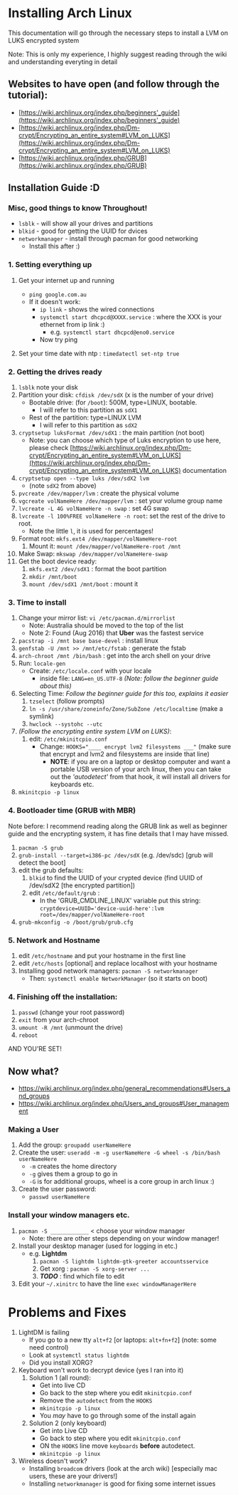 # Installing Arch Linux

This documentation will go through the necessary steps to install a LVM on LUKS encrypted system

Note: This is only my experience, I highly suggest reading through the wiki and understanding everyting in detail


## Websites to have open (and follow through the tutorial):
* [https://wiki.archlinux.org/index.php/beginners'_guide](https://wiki.archlinux.org/index.php/beginners'_guide)
* [https://wiki.archlinux.org/index.php/Dm-crypt/Encrypting_an_entire_system#LVM_on_LUKS](https://wiki.archlinux.org/index.php/Dm-crypt/Encrypting_an_entire_system#LVM_on_LUKS)
* [https://wiki.archlinux.org/index.php/GRUB](https://wiki.archlinux.org/index.php/GRUB)


## Installation Guide :D

### Misc, good things to know Throughout!
* ``lsblk`` - will show all your drives and partitions
* ``blkid`` - good for getting the UUID for dvices
* ``networkmanager`` - install through pacman for good networking
    - Install this after :)

### 1. Setting everything up
1. Get your internet up and running
    - ``ping google.com.au``
    - If it doesn't work:
        - ``ip link`` - shows the wired connections
        - ``systemctl start dhcpcd@XXXX.service`` : where the XXX is your ethernet from ip link :)
			- e.g. ``systemctl start dhcpcd@eno0.service``
        - Now try ping

2. Set your time date with ntp : ``timedatectl set-ntp true``

### 2. Getting the drives ready

1. ``lsblk`` note your disk
2. Partition your disk: ``cfdisk /dev/sdX`` (x is the number of your drive)
    - Bootable drive: (for ``/boot``): 500M, type=LINUX, bootable.
        - I will refer to this partition as ``sdX1``
    - Rest of the partition: type=LINUX LVM
        - I will refer to this partition as ``sdX2``
3. ``cryptsetup luksFormat /dev/sdX1`` : the main partition (not boot)
    * Note: you can choose which type of Luks encryption to use here, please check [https://wiki.archlinux.org/index.php/Dm-crypt/Encrypting_an_entire_system#LVM_on_LUKS](https://wiki.archlinux.org/index.php/Dm-crypt/Encrypting_an_entire_system#LVM_on_LUKS) documentation
4. ``cryptsetup open --type luks /dev/sdX2 lvm``
    - (note ``sdX2`` from above)
5. ``pvcreate /dev/mapper/lvm`` : create the physical volume
6. ``vgcreate volNameHere /dev/mapper/lvm`` : set your volume group name
7. ``lvcreate -L 4G volNameHere -n swap`` : set 4G swap
8. ``lvcreate -l 100%FREE volNameHere -n root``: set the rest of the drive to root.
    * Note the little `l`, it is used for percentages!
9. Format root: ``mkfs.ext4 /dev/mapper/volNameHere-root``
    1. Mount it: ``mount /dev/mapper/volNameHere-root /mnt``
10. Make Swap: ``mkswap /dev/mapper/volNameHere-swap``
11. Get the boot device ready:
    1. ``mkfs.ext2 /dev/sdX1`` : format the boot partition
    2. ``mkdir /mnt/boot``
    3. ``mount /dev/sdX1 /mnt/boot`` : mount it

### 3. Time to install
1. Change your mirror list: ``vi /etc/pacman.d/mirrorlist``
    - Note: Australia should be moved to the top of the list
    - Note 2: Found (Aug 2016) that **Uber** was the fastest service
2. ``pacstrap -i /mnt base base-devel`` : install linux
3. ``genfstab -U /mnt >> /mnt/etc/fstab`` : generate the fstab
4. ``arch-chroot /mnt /bin/bash`` : get into the arch shell on your drive
5. Run: ``locale-gen``
    - Create: ``/etc/locale.conf`` with your locale
        - inside file: ``LANG=en_US.UTF-8`` *(Note: follow the beginner guide about this)*
6. Selecting Time: *Follow the beginner guide for this too, explains it easier*
    1. ``tzselect`` (follow prompts)
    2. ``ln -s /usr/share/zoneinfo/Zone/SubZone /etc/localtime`` (make a symlink)
    3. ``hwclock --systohc --utc``
7. *(Follow the encrypting entire system LVM on LUKS)*:
    1. edit: ``/etc/mkinitcpio.conf``
        - Change: ``HOOKS="____ encrypt lvm2 filesystems ___"`` (make sure that encrypt and lvm2 and filesystems are inside that line)
            - **NOTE**: if you are on a laptop or desktop computer and want a portable USB version of your arch linux, then you can take out the *'autodetect'* from that hook, it will install all drivers for keyboards etc.
8. ``mkinitcpio -p linux``

### 4. Bootloader time (GRUB with MBR)
Note before: I recommend reading along the GRUB link as well as beginner guide and the encrypting system, it has fine details that I may have missed.

1. ``pacman -S grub``
2. ``grub-install --target=i386-pc /dev/sdX`` (e.g. /dev/sdc) [grub will detect the boot]
3. edit the grub defaults:
    1. ``blkid`` to find the UUID of your crypted device (find UUID of /dev/sdX2 [the encrypted partition])
    2. edit ``/etc/default/grub`` :
        * In the 'GRUB_CMDLINE_LINUX' variable put this string:
    ``cryptdevice=UUID='device-uuid-here':lvm root=/dev/mapper/volNameHere-root``
4. ``grub-mkconfig -o /boot/grub/grub.cfg``

### 5. Network and Hostname
1. edit ``/etc/hostname`` and put your hostname in the first line
2. edit ``/etc/hosts`` [optional] and replace localhost with your hostname
3. Installing good network managers: ``pacman -S networkmanager``
    - Then: ``systemctl enable NetworkManager`` (so it starts on boot)

### 4. Finishing off the installation:
1. ``passwd`` (change your root password)
2. ``exit`` from your arch-chroot
3. ``umount -R /mnt`` (unmount the drive)
4. ``reboot``

AND YOU'RE SET!

## Now what?

* https://wiki.archlinux.org/index.php/general_recommendations#Users_and_groups
* https://wiki.archlinux.org/index.php/Users_and_groups#User_management

### Making a User
1. Add the group: ``groupadd userNameHere``
2. Create the user: ``useradd -m -g userNameHere -G wheel -s /bin/bash userNameHere``
    - ``-m`` creates the home directory
    - ``-g`` gives them a group to go in
    - ``-G`` is for additional groups, wheel is a core group in arch linux :)
3. Create the user password: 
    - ``passwd userNameHere``

### Install your window managers etc.
1. ``pacman -S ____________`` < choose your window manager
    - Note: there are other steps depending on your window manager!
2. Install your desktop manager (used for logging in etc.)
    * e.g. **Lightdm**
        1. ``pacman -S lightdm lightdm-gtk-greeter accountsservice``
        2. Get xorg : ``pacman -S xorg-server ...``
        3.  ***TODO*** : find which file to edit
3. Edit your ``~/.xinitrc`` to have the line ``exec windowManagerHere``


# Problems and Fixes
1. LightDM is failing
    - If you go to a new tty ``alt+f2`` [or laptops: ``alt+fn+f2``] (note: some need control)
    - Look at ``systemctl status lightdm``
    - Did you install XORG?
2. Keyboard won't work to decrypt device (yes I ran into it)
    1. Solution 1 (all round):
        - Get into live CD
        - Go back to the step where you edit ``mkinitcpio.conf``
        - Remove the ``autodetect`` from the ``HOOKS``
        - ``mkinitcpio -p linux``
        - You *may* have to go through some of the install again
    2. Solution 2 (only keyboard)
        - Get into Live CD
        - Go back to step where you edit ``mkinitcpio.conf``
        - ON the ``HOOKS`` line move ``keyboards`` **before** autodetect.
        - ``mkinitcpio -p linux``
3. Wireless doesn't work?
    - Installing ``broadcom`` drivers (look at the arch wiki) [especially mac users, these are your drivers!]
    - Installing ``networkmanager`` is good for fixing some internet issues
